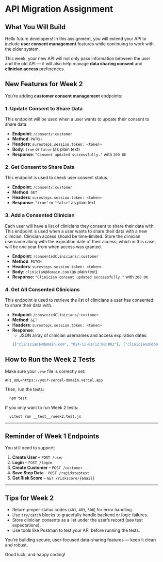 # API Migration Assignment

## What You Will Build

Hello future developers! In this assignment, you will extend your API to include **user consent management** features while continuing to work with the older system.

This week, your new API will not only pass information between the user and the old API — it will also help manage **data sharing consent** and **clinician access** preferences.

## New Features for Week 2

You're adding **customer consent management** endpoints:

### 1. Update Consent to Share Data
This endpoint will be used when a user wants to update their consent to share data.
- **Endpoint**: `/consent/:customer`
- **Method**: `PATCH`
- **Headers**: `suresteps.session.token: <token>`
- **Body**: `true` or `false` (as plain text)
- **Response**: `"Consent updated successfully."` with `200 OK`

### 2. Get Consent to Share Data
This endpoint is used to check user consent status.
- **Endpoint**: `/consent/:customer`
- **Method**: `GET`
- **Headers**: `suresteps.session.token: <token>`
- **Response**: `"true"` or `"false"` as plain text

### 3. Add a Consented Clinician
Each user will have a list of clinicians they consent to share their data with. This endpoint is used when a user wants 
to share their data with a new clinician. Clinician access should be time-limited. Store the clinician username along 
with the expiration date of their access, which in this case, will be one year from when access was granted.
- **Endpoint**: `/consentedClinicians/:customer`
- **Method**: `PATCH`
- **Headers**: `suresteps.session.token: <token>`
- **Body**: `clinician@domain.com` (as plain text)
- **Response**: `"Clinician consent updated successfully."` with `200 OK`

### 4. Get All Consented Clinicians
This endpoint is used to retrieve the list of clinicians a user has consented to share their data with.
- **Endpoint**: `/consentedClinicians/:customer`
- **Method**: `GET`
- **Headers**: `suresteps.session.token: <token>`
- **Response**:
  - JSON array of clinician usernames and access expiration dates: 
  ```json
  [["clinician1@domain.com", "024-11-01T12:00:00Z"], ["clinician2@domain.com", "024-11-01T12:00:00Z"]]
  ```

## How to Run the Week 2 Tests

Make sure your `.env` file is correctly set:

```
API_URL=https://your-vercel-domain.vercel.app
```

Then, run the tests:

```bash
  npm test
```

If you only want to run Week 2 tests:

```bash
  vitest run __test__/week2.test.js
```

---

## Reminder of Week 1 Endpoints

You still need to support:

1. **Create User** – `POST /user`
2. **Login** – `POST /login`
3. **Create Customer** – `POST /customer`
4. **Save Step Data** – `POST /rapidsteptest`
5. **Get Risk Score** – `GET /riskscore/{email}`

---

## Tips for Week 2

- Return proper status codes (`401`, `403`, `500`) for error handling.
- Use `try/catch` blocks to gracefully handle backend or logic failures.
- Store clinician consents as a list under the user’s record (see test expectations).
- Use tools like Postman to test your API before running the tests.

You're building secure, user-focused data-sharing features — keep it clean and robust.

Good luck, and happy coding!
